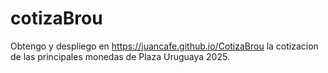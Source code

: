 # cotizaBrou
Obtengo y despliego en https://juancafe.github.io/CotizaBrou la cotizacion de las principales monedas de Plaza Uruguaya 2025.


